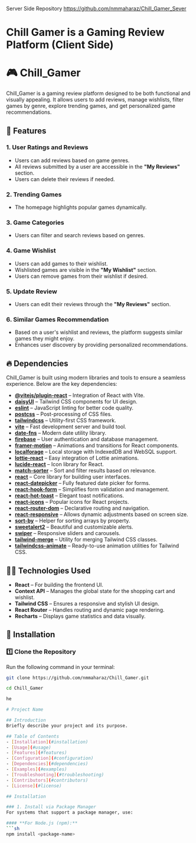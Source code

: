 Server Side Repository https://github.com/nmmaharaz/Chill_Gamer_Sever
<h1 align="left">Chill Gamer is a Gaming Review Platform (Client Side)</h1>

###

# 🎮 Chill_Gamer

Chill_Gamer is a gaming review platform designed to be both functional and visually appealing. It allows users to add reviews, manage wishlists, filter games by genre, explore trending games, and get personalized game recommendations.

## 📌 Features

### 1. User Ratings and Reviews  
- Users can add reviews based on game genres.  
- All reviews submitted by a user are accessible in the **"My Reviews"** section.  
- Users can delete their reviews if needed.  

### 2. Trending Games  
- The homepage highlights popular games dynamically.  

### 3. Game Categories  
- Users can filter and search reviews based on genres.  

### 4. Game Wishlist  
- Users can add games to their wishlist.  
- Wishlisted games are visible in the **"My Wishlist"** section.  
- Users can remove games from their wishlist if desired.  

### 5. Update Review  
- Users can edit their reviews through the **"My Reviews"** section.  

### 6. Similar Games Recommendation  
- Based on a user's wishlist and reviews, the platform suggests similar games they might enjoy.  
- Enhances user discovery by providing personalized recommendations.  

## 🔥 Dependencies

Chill_Gamer is built using modern libraries and tools to ensure a seamless experience. Below are the key dependencies:

- **[@vitejs/plugin-react](https://vitejs.dev/)** – Integration of React with Vite.  
- **[daisyUI](https://daisyui.com/)** – Tailwind CSS components for UI design.  
- **[eslint](https://eslint.org/)** – JavaScript linting for better code quality.  
- **[postcss](https://postcss.org/)** – Post-processing of CSS files.  
- **[tailwindcss](https://tailwindcss.com/)** – Utility-first CSS framework.  
- **[vite](https://vitejs.dev/)** – Fast development server and build tool.  
- **[date-fns](https://date-fns.org/)** – Modern date utility library.  
- **[firebase](https://firebase.google.com/)** – User authentication and database management.  
- **[framer-motion](https://www.framer.com/motion/)** – Animations and transitions for React components.  
- **[localforage](https://localforage.github.io/localForage/)** – Local storage with IndexedDB and WebSQL support.  
- **[lottie-react](https://airbnb.io/lottie/)** – Easy integration of Lottie animations.  
- **[lucide-react](https://lucide.dev/)** – Icon library for React.  
- **[match-sorter](https://github.com/kentcdodds/match-sorter)** – Sort and filter results based on relevance.  
- **[react](https://reactjs.org/)** – Core library for building user interfaces.  
- **[react-datepicker](https://reactdatepicker.com/)** – Fully featured date picker for forms.  
- **[react-hook-form](https://react-hook-form.com/)** – Simplifies form validation and management.  
- **[react-hot-toast](https://react-hot-toast.com/)** – Elegant toast notifications.  
- **[react-icons](https://react-icons.github.io/react-icons/)** – Popular icons for React projects.  
- **[react-router-dom](https://reactrouter.com/)** – Declarative routing and navigation.  
- **[react-responsive](https://github.com/contra/react-responsive)** – Allows dynamic adjustments based on screen size.  
- **[sort-by](https://www.npmjs.com/package/sort-by)** – Helper for sorting arrays by property.  
- **[sweetalert2](https://sweetalert2.github.io/)** – Beautiful and customizable alerts.  
- **[swiper](https://swiperjs.com/)** – Responsive sliders and carousels.  
- **[tailwind-merge](https://www.npmjs.com/package/tailwind-merge)** – Utility for merging Tailwind CSS classes.  
- **[tailwindcss-animate](https://www.npmjs.com/package/tailwindcss-animate)** – Ready-to-use animation utilities for Tailwind CSS.  

## 👨‍💻 Technologies Used

- **React** – For building the frontend UI.  
- **Context API** – Manages the global state for the shopping cart and wishlist.  
- **Tailwind CSS** – Ensures a responsive and stylish UI design.  
- **React Router** – Handles routing and dynamic page rendering.  
- **Recharts** – Displays game statistics and data visually.  

## 🚀 Installation

### 1️⃣ Clone the Repository  
Run the following command in your terminal:  
```sh
git clone https://github.com/nmmaharaz/Chill_Gamer.git

cd Chill_Gamer

he

# Project Name

## Introduction
Briefly describe your project and its purpose.

## Table of Contents
- [Installation](#installation)
- [Usage](#usage)
- [Features](#features)
- [Configuration](#configuration)
- [Dependencies](#dependencies)
- [Examples](#examples)
- [Troubleshooting](#troubleshooting)
- [Contributors](#contributors)
- [License](#license)

## Installation

### 1. Install via Package Manager  
For systems that support a package manager, use:  

#### **For Node.js (npm):**  
```sh
npm install <package-name>

